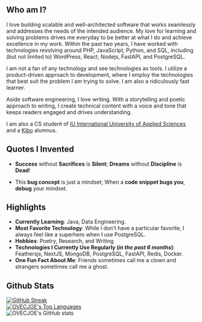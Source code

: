 ## Who am I?

I love building scalable and well-architected software that works seamlessly and addresses the needs of the intended audience. My love for learning and solving problems drives me everyday to be better at what I do and achieve excellence in my work. Within the past two years, I have worked with technologies revolving around PHP, JavaScript, Python, and SQL, including (but not limited to) WordPress, React, Nodejs, FastAPI, and PostgreSQL.

I am not a fan of any technology and see technologies as tools. I utilize a product-driven approach to development, where I employ the technologies that best suit the problem I am trying to solve. I am also a ridiculously fast learner.

Aside software engineering, I love writing. With a storytelling and poetic approach to writing, I create technical content with a voice and tone that keeps readers engaged and drives understanding.

I am also a CS student of [IU International University of Applied Sciences](https://iu.org) and a [Kibo](https://kibo.school) alumnus.

## Quotes I Invented

- **Success** without **Sacrifices** is **Silent**; **Dreams** without **Discipline** is **Dead**!

- This **bug concept** is just a mindset; When a **code snippet bugs you**, **debug** your mindset.

## Highlights

- **Currently Learning**: Java, Data Engineering.
- **Most Favorite Technology**: While I don't have a particular favorite, I always feel like a superhero when I use PostgreSQL.
- **Hobbies**: Poetry, Research, and Writing
- **Technologies I Currently Use Regularly (_in the past 6 months_)**: Feathersjs, NextJS, MongoDB, PostgreSQL, FastAPI, Redis, Docker.
- **One Fun Fact About Me**: Friends sometimes call me a clown and strangers sometimes call me a ghost.

<!--
<a href="https://www.teacheron.com/tutor/bZvX?r=bZvX" target="_blank" style="display: inline-block;"><img src="https://www.teacheron.com/resources/assets/img/badges/recommendedOn.png" style="width: 120px !important; height: 52px !important"></a>
!-->

## Github Stats

[![GitHub Streak](https://streak-stats.demolab.com?user=OVECJOE)](https://git.io/streak-stats)
<br>
<a href="https://github.com/SubhamRaoniar28/github-readme-stats"><img alt="OVECJOE's Top Languages" src="https://github-readme-stats.vercel.app/api/top-langs/?username=OVECJOE&langs_count=8&count_private=true&layout=compact&theme=highcontrast&hide_border=true&bg_color=0A524E" /></a>
<br>
![OVECJOE's GitHub stats](https://github-readme-stats.vercel.app/api?username=OVECJOE&show_icons=true&theme=highcontrast)
